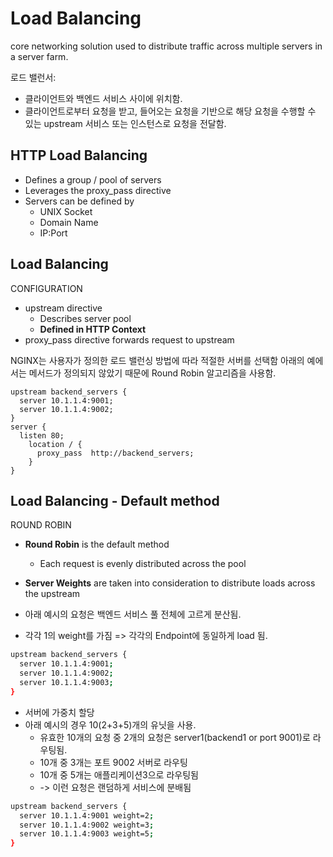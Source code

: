 # Load Balancing

core networking solution used to distribute traffic across multiple servers in a server farm.

로드 밸런서:

- 클라이언트와 백엔드 서비스 사이에 위치함.
- 클라이언트로부터 요청을 받고, 들어오는 요청을 기반으로 해당 요청을 수행할 수 있는 upstream 서비스 또는 인스턴스로 요청을 전달함.

## HTTP Load Balancing

- Defines a group / pool of servers
- Leverages the proxy_pass directive
- Servers can be defined by
  - UNIX Socket
  - Domain Name
  - IP:Port

## Load Balancing

CONFIGURATION

- upstream directive
  - Describes server pool
  - **Defined in HTTP Context**
- proxy_pass directive forwards request to upstream

NGINX는 사용자가 정의한 로드 밸런싱 방법에 따라 적절한 서버를 선택함
아래의 예에서는 메서드가 정의되지 않았기 때문에 Round Robin 알고리즘을 사용함.

```szh
upstream backend_servers {
  server 10.1.1.4:9001;
  server 10.1.1.4:9002;
}
server {
  listen 80;
    location / {
      proxy_pass  http://backend_servers;
    }
}
```

## Load Balancing - Default method

ROUND ROBIN

- **Round Robin** is the default method
  - Each request is evenly distributed across the pool
- **Server Weights** are taken into consideration to distribute loads across the upstream

- 아래 예시의 요청은 백엔드 서비스 풀 전체에 고르게 분산됨.
- 각각 1의 weight를 가짐 => 각각의 Endpoint에 동일하게 load 됨.

```zsh
upstream backend_servers {
  server 10.1.1.4:9001;
  server 10.1.1.4:9002;
  server 10.1.1.4:9003;
}
```

- 서버에 가중치 할당
- 아래 예시의 경우 10(2+3+5)개의 유닛을 사용.
  - 유효한 10개의 요청 중 2개의 요청은 server1(backend1 or port 9001)로 라우팅됨.
  - 10개 중 3개는 포트 9002 서버로 라우팅
  - 10개 중 5개는 애플리케이션3으로 라우팅됨
  - -> 이런 요청은 랜덤하게 서비스에 분배됨

```zsh
upstream backend_servers {
  server 10.1.1.4:9001 weight=2;
  server 10.1.1.4:9002 weight=3;
  server 10.1.1.4:9003 weight=5;
}
```

